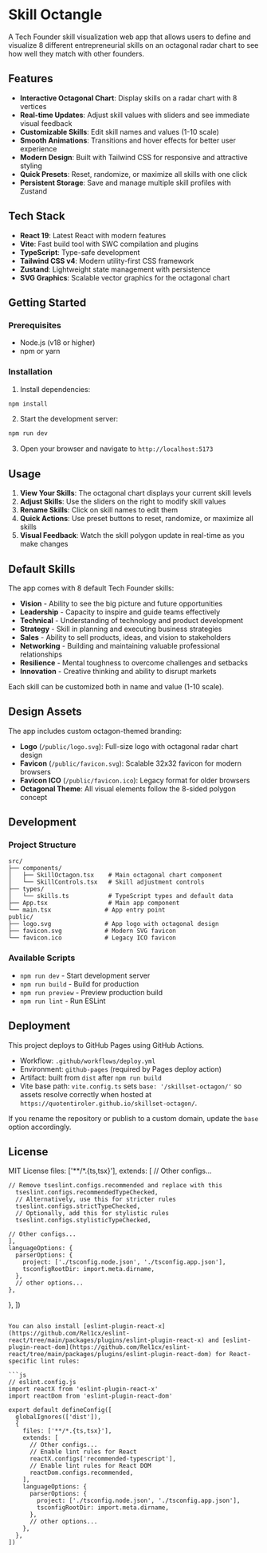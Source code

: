 # Skill Octangle

A Tech Founder skill visualization web app that allows users to define and visualize 8 different entrepreneurial skills on an octagonal radar chart to see how well they match with other founders.

## Features

- **Interactive Octagonal Chart**: Display skills on a radar chart with 8 vertices
- **Real-time Updates**: Adjust skill values with sliders and see immediate visual feedback
- **Customizable Skills**: Edit skill names and values (1-10 scale)
- **Smooth Animations**: Transitions and hover effects for better user experience
- **Modern Design**: Built with Tailwind CSS for responsive and attractive styling
- **Quick Presets**: Reset, randomize, or maximize all skills with one click
- **Persistent Storage**: Save and manage multiple skill profiles with Zustand

## Tech Stack

- **React 19**: Latest React with modern features
- **Vite**: Fast build tool with SWC compilation and plugins
- **TypeScript**: Type-safe development
- **Tailwind CSS v4**: Modern utility-first CSS framework
- **Zustand**: Lightweight state management with persistence
- **SVG Graphics**: Scalable vector graphics for the octagonal chart

## Getting Started

### Prerequisites

- Node.js (v18 or higher)
- npm or yarn

### Installation

1. Install dependencies:

```bash
npm install
```

2. Start the development server:

```bash
npm run dev
```

3. Open your browser and navigate to `http://localhost:5173`

## Usage

1. **View Your Skills**: The octagonal chart displays your current skill levels
2. **Adjust Skills**: Use the sliders on the right to modify skill values
3. **Rename Skills**: Click on skill names to edit them
4. **Quick Actions**: Use preset buttons to reset, randomize, or maximize all skills
5. **Visual Feedback**: Watch the skill polygon update in real-time as you make changes

## Default Skills

The app comes with 8 default Tech Founder skills:

- **Vision** - Ability to see the big picture and future opportunities
- **Leadership** - Capacity to inspire and guide teams effectively
- **Technical** - Understanding of technology and product development
- **Strategy** - Skill in planning and executing business strategies
- **Sales** - Ability to sell products, ideas, and vision to stakeholders
- **Networking** - Building and maintaining valuable professional relationships
- **Resilience** - Mental toughness to overcome challenges and setbacks
- **Innovation** - Creative thinking and ability to disrupt markets

Each skill can be customized both in name and value (1-10 scale).

## Design Assets

The app includes custom octagon-themed branding:

- **Logo** (`/public/logo.svg`): Full-size logo with octagonal radar chart design
- **Favicon** (`/public/favicon.svg`): Scalable 32x32 favicon for modern browsers
- **Favicon ICO** (`/public/favicon.ico`): Legacy format for older browsers
- **Octagonal Theme**: All visual elements follow the 8-sided polygon concept

## Development

### Project Structure

```
src/
├── components/
│   ├── SkillOctagon.tsx    # Main octagonal chart component
│   └── SkillControls.tsx   # Skill adjustment controls
├── types/
│   └── skills.ts           # TypeScript types and default data
├── App.tsx                 # Main app component
└── main.tsx               # App entry point
public/
├── logo.svg               # App logo with octagonal design
├── favicon.svg            # Modern SVG favicon
└── favicon.ico            # Legacy ICO favicon
```

### Available Scripts

- `npm run dev` - Start development server
- `npm run build` - Build for production
- `npm run preview` - Preview production build
- `npm run lint` - Run ESLint

## Deployment

This project deploys to GitHub Pages using GitHub Actions.

- Workflow: `.github/workflows/deploy.yml`
- Environment: `github-pages` (required by Pages deploy action)
- Artifact: built from `dist` after `npm run build`
- Vite base path: `vite.config.ts` sets `base: '/skillset-octagon/'` so assets resolve correctly when hosted at `https://quotentiroler.github.io/skillset-octagon/`.

If you rename the repository or publish to a custom domain, update the `base` option accordingly.

## License

MIT License
    files: ['**/*.{ts,tsx}'],
    extends: [
      // Other configs...

    // Remove tseslint.configs.recommended and replace with this
      tseslint.configs.recommendedTypeChecked,
      // Alternatively, use this for stricter rules
      tseslint.configs.strictTypeChecked,
      // Optionally, add this for stylistic rules
      tseslint.configs.stylisticTypeChecked,

    // Other configs...
    ],
    languageOptions: {
      parserOptions: {
        project: ['./tsconfig.node.json', './tsconfig.app.json'],
        tsconfigRootDir: import.meta.dirname,
      },
      // other options...
    },
  },
])

```

You can also install [eslint-plugin-react-x](https://github.com/Rel1cx/eslint-react/tree/main/packages/plugins/eslint-plugin-react-x) and [eslint-plugin-react-dom](https://github.com/Rel1cx/eslint-react/tree/main/packages/plugins/eslint-plugin-react-dom) for React-specific lint rules:

```js
// eslint.config.js
import reactX from 'eslint-plugin-react-x'
import reactDom from 'eslint-plugin-react-dom'

export default defineConfig([
  globalIgnores(['dist']),
  {
    files: ['**/*.{ts,tsx}'],
    extends: [
      // Other configs...
      // Enable lint rules for React
      reactX.configs['recommended-typescript'],
      // Enable lint rules for React DOM
      reactDom.configs.recommended,
    ],
    languageOptions: {
      parserOptions: {
        project: ['./tsconfig.node.json', './tsconfig.app.json'],
        tsconfigRootDir: import.meta.dirname,
      },
      // other options...
    },
  },
])
```
